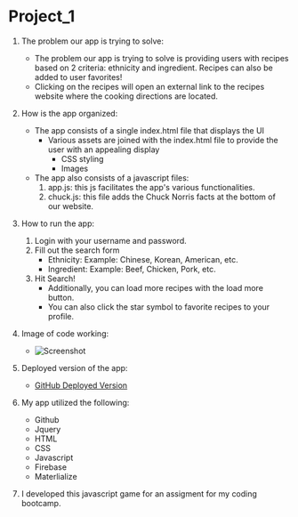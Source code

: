 # Project_1
1. The problem our app is trying to solve:
    - The problem our app is trying to solve is providing users with recipes based on 2 criteria: ethnicity and ingredient. Recipes can also be added to user favorites!
    - Clicking on the recipes will open an external link to the recipes website where the cooking directions are located.

2. How is the app organized:
    - The app consists of a single index.html file that displays the UI
        - Various assets are joined with the index.html file to provide the user with an appealing display
            - CSS styling
            - Images
    - The app also consists of a javascript files:
        1. app.js: this js facilitates the app's various functionalities.
        2. chuck.js: this file adds the Chuck Norris facts at the bottom of our website.

3. How to run the app:
    1. Login with your username and password.
    2. Fill out the search form
        - Ethnicity: Example: Chinese, Korean, American, etc.
        - Ingredient: Example: Beef, Chicken, Pork, etc.
    3. Hit Search!
        - Additionally, you can load more recipes with the load more button.
        - You can also click the star symbol to favorite recipes to your profile.

4. Image of code working:
    - ![Screenshot](example.png)

5. Deployed version of the app:
    - [GitHub Deployed Version](https://tp222.github.io/Project_1/)

6. My app utilized the following:
    - Github
    - Jquery
    - HTML
    - CSS
    - Javascript
    - Firebase
    - Materlialize
   
7. I developed this javascript game for an assigment for my coding bootcamp.

